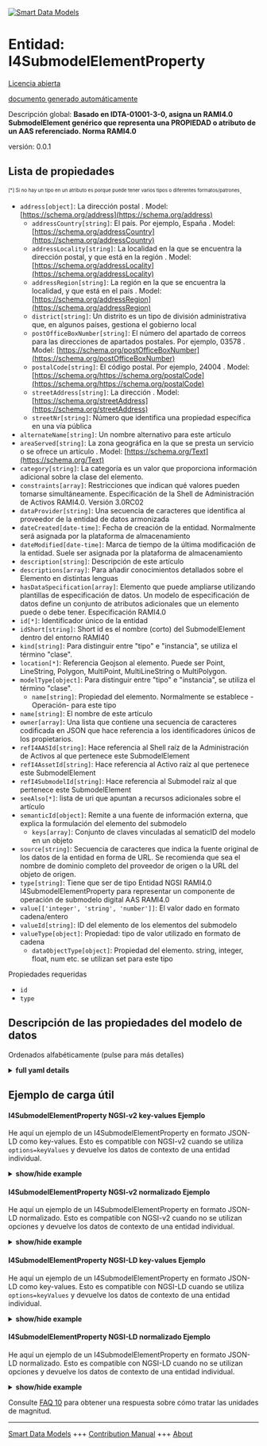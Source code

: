 <!-- 10-Header -->  
[![Smart Data Models](https://smartdatamodels.org/wp-content/uploads/2022/01/SmartDataModels_logo.png "Logo")](https://smartdatamodels.org)  
Entidad: I4SubmodelElementProperty  
==================================<!-- /10-Header -->  
<!-- 15-License -->  
[Licencia abierta](https://github.com/smart-data-models//dataModel.AAS/blob/master/I4SubmodelElementProperty/LICENSE.md)  
[documento generado automáticamente](https://docs.google.com/presentation/d/e/2PACX-1vTs-Ng5dIAwkg91oTTUdt8ua7woBXhPnwavZ0FxgR8BsAI_Ek3C5q97Nd94HS8KhP-r_quD4H0fgyt3/pub?start=false&loop=false&delayms=3000#slide=id.gb715ace035_0_60)  
<!-- /15-License -->  
<!-- 20-Description -->  
Descripción global: **Basado en IDTA-01001-3-0, asigna un RAMI4.0 SubmodelElement genérico que representa una PROPIEDAD o atributo de un AAS referenciado. Norma RAMI4.0**  
versión: 0.0.1  
<!-- /20-Description -->  
<!-- 30-PropertiesList -->  

## Lista de propiedades  

<sup><sub>[*] Si no hay un tipo en un atributo es porque puede tener varios tipos o diferentes formatos/patrones</sub></sup>.  
- `address[object]`: La dirección postal  . Model: [https://schema.org/address](https://schema.org/address)	- `addressCountry[string]`: El país. Por ejemplo, España  . Model: [https://schema.org/addressCountry](https://schema.org/addressCountry)  
	- `addressLocality[string]`: La localidad en la que se encuentra la dirección postal, y que está en la región  . Model: [https://schema.org/addressLocality](https://schema.org/addressLocality)  
	- `addressRegion[string]`: La región en la que se encuentra la localidad, y que está en el país  . Model: [https://schema.org/addressRegion](https://schema.org/addressRegion)  
	- `district[string]`: Un distrito es un tipo de división administrativa que, en algunos países, gestiona el gobierno local    
	- `postOfficeBoxNumber[string]`: El número del apartado de correos para las direcciones de apartados postales. Por ejemplo, 03578  . Model: [https://schema.org/postOfficeBoxNumber](https://schema.org/postOfficeBoxNumber)  
	- `postalCode[string]`: El código postal. Por ejemplo, 24004  . Model: [https://schema.org/https://schema.org/postalCode](https://schema.org/https://schema.org/postalCode)  
	- `streetAddress[string]`: La dirección  . Model: [https://schema.org/streetAddress](https://schema.org/streetAddress)  
	- `streetNr[string]`: Número que identifica una propiedad específica en una vía pública    
- `alternateName[string]`: Un nombre alternativo para este artículo  - `areaServed[string]`: La zona geográfica en la que se presta un servicio o se ofrece un artículo  . Model: [https://schema.org/Text](https://schema.org/Text)- `category[string]`: La categoría es un valor que proporciona información adicional sobre la clase del elemento.  - `constraints[array]`: Restricciones que indican qué valores pueden tomarse simultáneamente. Especificación de la Shell de Administración de Activos RAMI4.0. Versión 3.0RC02  - `dataProvider[string]`: Una secuencia de caracteres que identifica al proveedor de la entidad de datos armonizada  - `dateCreated[date-time]`: Fecha de creación de la entidad. Normalmente será asignada por la plataforma de almacenamiento  - `dateModified[date-time]`: Marca de tiempo de la última modificación de la entidad. Suele ser asignada por la plataforma de almacenamiento  - `description[string]`: Descripción de este artículo  - `descriptions[array]`: Para añadir conocimientos detallados sobre el Elemento en distintas lenguas  - `hasDataSpecification[array]`: Elemento que puede ampliarse utilizando plantillas de especificación de datos. Un modelo de especificación de datos define un conjunto de atributos adicionales que un elemento puede o debe tener. Especificación RAMI4.0  - `id[*]`: Identificador único de la entidad  - `idShort[string]`: Short id es el nombre (corto) del SubmodelElement dentro del entorno RAMI40  - `kind[string]`: Para distinguir entre "tipo" e "instancia", se utiliza el término "clase".  - `location[*]`: Referencia Geojson al elemento. Puede ser Point, LineString, Polygon, MultiPoint, MultiLineString o MultiPolygon.  - `modelType[object]`: Para distinguir entre "tipo" e "instancia", se utiliza el término "clase".  	- `name[string]`: Propiedad del elemento. Normalmente se establece -Operación- para este tipo    
- `name[string]`: El nombre de este artículo  - `owner[array]`: Una lista que contiene una secuencia de caracteres codificada en JSON que hace referencia a los identificadores únicos de los propietarios.  - `refI4AASId[string]`: Hace referencia al Shell raíz de la Administración de Activos al que pertenece este SubmodelElement  - `refI4AssetId[string]`: Hace referencia al Activo raíz al que pertenece este SubmodelElement  - `refI4SubmodelId[string]`: Hace referencia al Submodel raíz al que pertenece este SubmodelElement  - `seeAlso[*]`: lista de uri que apuntan a recursos adicionales sobre el artículo  - `semanticId[object]`: Remite a una fuente de información externa, que explica la formulación del elemento del submodelo  	- `keys[array]`: Conjunto de claves vinculadas al sematicID del modelo en un objeto    
- `source[string]`: Secuencia de caracteres que indica la fuente original de los datos de la entidad en forma de URL. Se recomienda que sea el nombre de dominio completo del proveedor de origen o la URL del objeto de origen.  - `type[string]`: Tiene que ser de tipo Entidad NGSI RAMI4.0 I4SubmodelElementProperty para representar un componente de operación de submodelo digital AAS RAMI4.0  - `value[['integer', 'string', 'number']]`: El valor dado en formato cadena/entero  - `valueId[string]`: ID del elemento de los elementos del submodelo  - `valueType[object]`: Propiedad: tipo de valor utilizado en formato de cadena  	- `dataObjectType[object]`: Propiedad del elemento. string, integer, float, num etc. se utilizan set para este tipo    
<!-- /30-PropertiesList -->  
<!-- 35-RequiredProperties -->  
Propiedades requeridas  
- `id`  - `type`  <!-- /35-RequiredProperties -->  
<!-- 40-NotesYaml -->  
<!-- /40-NotesYaml -->  
<!-- 50-DataModelHeader -->  
## Descripción de las propiedades del modelo de datos  
Ordenados alfabéticamente (pulse para más detalles)  
<!-- /50-DataModelHeader -->  
<!-- 60-ModelYaml -->  
<details><summary><strong>full yaml details</strong></summary>    
```yaml  
I4SubmodelElementProperty:    
  description: 'Based on IDTA-01001-3-0, maps a generic RAMI4.0 SubmodelElement representing a PROPERTY or attribute of a referenced AAS. RAMI4.0 Standard'    
  properties:    
    address:    
      description: The mailing address    
      properties:    
        addressCountry:    
          description: 'The country. For example, Spain'    
          type: string    
          x-ngsi:    
            model: https://schema.org/addressCountry    
            type: Property    
        addressLocality:    
          description: 'The locality in which the street address is, and which is in the region'    
          type: string    
          x-ngsi:    
            model: https://schema.org/addressLocality    
            type: Property    
        addressRegion:    
          description: 'The region in which the locality is, and which is in the country'    
          type: string    
          x-ngsi:    
            model: https://schema.org/addressRegion    
            type: Property    
        district:    
          description: 'A district is a type of administrative division that, in some countries, is managed by the local government'    
          type: string    
          x-ngsi:    
            type: Property    
        postOfficeBoxNumber:    
          description: 'The post office box number for PO box addresses. For example, 03578'    
          type: string    
          x-ngsi:    
            model: https://schema.org/postOfficeBoxNumber    
            type: Property    
        postalCode:    
          description: 'The postal code. For example, 24004'    
          type: string    
          x-ngsi:    
            model: https://schema.org/https://schema.org/postalCode    
            type: Property    
        streetAddress:    
          description: The street address    
          type: string    
          x-ngsi:    
            model: https://schema.org/streetAddress    
            type: Property    
        streetNr:    
          description: Number identifying a specific property on a public street    
          type: string    
          x-ngsi:    
            type: Property    
      type: object    
      x-ngsi:    
        model: https://schema.org/address    
        type: Property    
    alternateName:    
      description: An alternative name for this item    
      type: string    
      x-ngsi:    
        type: Property    
    areaServed:    
      description: The geographic area where a service or offered item is provided    
      type: string    
      x-ngsi:    
        model: https://schema.org/Text    
        type: Property    
    category:    
      description: The category is a value that gives further meta information w.r.t. to the class of the element    
      type: string    
      x-ngsi:    
        type: Property    
    constraints:    
      description: Constraints which tells which values can be taken simultaneously. RAMI4.0 Asset Administration Shell specification. Version 3.0RC02    
      items:    
        properties:    
          type:    
            description: 'Link, url, constraint ID (AAS Version 3.0RC02) or description of the constrain to be applied'    
            type: string    
            x-ngsi:    
              type: Property    
        type: object    
      type: array    
      x-ngsi:    
        type: Property    
    dataProvider:    
      description: A sequence of characters identifying the provider of the harmonised data entity    
      type: string    
      x-ngsi:    
        type: Property    
    dateCreated:    
      description: Entity creation timestamp. This will usually be allocated by the storage platform    
      format: date-time    
      type: string    
      x-ngsi:    
        type: Property    
    dateModified:    
      description: Timestamp of the last modification of the entity. This will usually be allocated by the storage platform    
      format: date-time    
      type: string    
      x-ngsi:    
        type: Property    
    description:    
      description: A description of this item    
      type: string    
      x-ngsi:    
        type: Property    
    descriptions:    
      description: For adding detailed knowledge about the Element in different languages    
      items:    
        properties:    
          language:    
            description: Substring identifying the language. Acronym according to ISO 639-1    
            type: string    
            x-ngsi:    
              type: Property    
          text:    
            description: The Description text is filled here    
            type: string    
            x-ngsi:    
              type: Property    
        type: object    
      type: array    
      x-ngsi:    
        type: Property    
    hasDataSpecification:    
      description: Element that can be extended by using data specification templates. A data specification template defines a named set of additional attributes an element may or shall have. RAMI4.0 specification    
      items:    
        description: Every element of the data specification    
        properties:    
          type:    
            description: 'Link, url or description of the specified data. DataSpecification template conformant to IEC61360'    
            type: string    
            x-ngsi:    
              type: Property    
        type: object    
        x-ngsi:    
          type: Property    
      type: array    
      x-ngsi:    
        type: Property    
    id:    
      anyOf:    
        - description: Identifier format of any NGSI entity    
          maxLength: 256    
          minLength: 1    
          pattern: ^[\w\-\.\{\}\$\+\*\[\]`|~^@!,:\\]+$    
          type: string    
          x-ngsi:    
            type: Property    
        - description: Identifier format of any NGSI entity    
          format: uri    
          type: string    
          x-ngsi:    
            type: Property    
      description: Unique identifier of the entity    
      x-ngsi:    
        type: Property    
    idShort:    
      description: Short id is the (short) name of the SubmodelElement within RAMI40 environment    
      type: string    
      x-ngsi:    
        type: Property    
    kind:    
      description: 'For the distinction of ''type'' and ''instance'', the term ''kind'' is used'    
      type: string    
      x-ngsi:    
        type: Property    
    location:    
      description: 'Geojson reference to the item. It can be Point, LineString, Polygon, MultiPoint, MultiLineString or MultiPolygon'    
      oneOf:    
        - description: Geojson reference to the item. Point    
          properties:    
            bbox:    
              items:    
                type: number    
              minItems: 4    
              type: array    
            coordinates:    
              items:    
                type: number    
              minItems: 2    
              type: array    
            type:    
              enum:    
                - Point    
              type: string    
          required:    
            - type    
            - coordinates    
          title: GeoJSON Point    
          type: object    
          x-ngsi:    
            type: GeoProperty    
        - description: Geojson reference to the item. LineString    
          properties:    
            bbox:    
              items:    
                type: number    
              minItems: 4    
              type: array    
            coordinates:    
              items:    
                items:    
                  type: number    
                minItems: 2    
                type: array    
              minItems: 2    
              type: array    
            type:    
              enum:    
                - LineString    
              type: string    
          required:    
            - type    
            - coordinates    
          title: GeoJSON LineString    
          type: object    
          x-ngsi:    
            type: GeoProperty    
        - description: Geojson reference to the item. Polygon    
          properties:    
            bbox:    
              items:    
                type: number    
              minItems: 4    
              type: array    
            coordinates:    
              items:    
                items:    
                  items:    
                    type: number    
                  minItems: 2    
                  type: array    
                minItems: 4    
                type: array    
              type: array    
            type:    
              enum:    
                - Polygon    
              type: string    
          required:    
            - type    
            - coordinates    
          title: GeoJSON Polygon    
          type: object    
          x-ngsi:    
            type: GeoProperty    
        - description: Geojson reference to the item. MultiPoint    
          properties:    
            bbox:    
              items:    
                type: number    
              minItems: 4    
              type: array    
            coordinates:    
              items:    
                items:    
                  type: number    
                minItems: 2    
                type: array    
              type: array    
            type:    
              enum:    
                - MultiPoint    
              type: string    
          required:    
            - type    
            - coordinates    
          title: GeoJSON MultiPoint    
          type: object    
          x-ngsi:    
            type: GeoProperty    
        - description: Geojson reference to the item. MultiLineString    
          properties:    
            bbox:    
              items:    
                type: number    
              minItems: 4    
              type: array    
            coordinates:    
              items:    
                items:    
                  items:    
                    type: number    
                  minItems: 2    
                  type: array    
                minItems: 2    
                type: array    
              type: array    
            type:    
              enum:    
                - MultiLineString    
              type: string    
          required:    
            - type    
            - coordinates    
          title: GeoJSON MultiLineString    
          type: object    
          x-ngsi:    
            type: GeoProperty    
        - description: Geojson reference to the item. MultiLineString    
          properties:    
            bbox:    
              items:    
                type: number    
              minItems: 4    
              type: array    
            coordinates:    
              items:    
                items:    
                  items:    
                    items:    
                      type: number    
                    minItems: 2    
                    type: array    
                  minItems: 4    
                  type: array    
                type: array    
              type: array    
            type:    
              enum:    
                - MultiPolygon    
              type: string    
          required:    
            - type    
            - coordinates    
          title: GeoJSON MultiPolygon    
          type: object    
          x-ngsi:    
            type: GeoProperty    
      x-ngsi:    
        type: GeoProperty    
    modelType:    
      description: 'For the distinction of ''type'' and ''instance'', the term ''kind'' is used'    
      properties:    
        name:    
          description: Property of the item. Usually -Operation- is set for this type    
          type: string    
          x-ngsi:    
            type: Property    
      type: object    
      x-ngsi:    
        type: Property    
    name:    
      description: The name of this item    
      type: string    
      x-ngsi:    
        type: Property    
    owner:    
      description: A List containing a JSON encoded sequence of characters referencing the unique Ids of the owner(s)    
      items:    
        anyOf:    
          - description: Identifier format of any NGSI entity    
            maxLength: 256    
            minLength: 1    
            pattern: ^[\w\-\.\{\}\$\+\*\[\]`|~^@!,:\\]+$    
            type: string    
            x-ngsi:    
              type: Property    
          - description: Identifier format of any NGSI entity    
            format: uri    
            type: string    
            x-ngsi:    
              type: Property    
        description: Unique identifier of the entity    
        x-ngsi:    
          type: Property    
      type: array    
      x-ngsi:    
        type: Property    
    refI4AASId:    
      description: References the root Asset Administration Shell which this SubmodelElement belongs to    
      type: string    
      x-ngsi:    
        type: Relationship    
    refI4AssetId:    
      description: References the root Asset which this SubmodelElement belongs to    
      type: string    
      x-ngsi:    
        type: Relationship    
    refI4SubmodelId:    
      description: References the root Submodel which this SubmodelElement belongs to    
      type: string    
      x-ngsi:    
        type: Relationship    
    seeAlso:    
      description: list of uri pointing to additional resources about the item    
      oneOf:    
        - items:    
            format: uri    
            type: string    
          minItems: 1    
          type: array    
        - format: uri    
          type: string    
      x-ngsi:    
        type: Property    
    semanticId:    
      description: 'It refers to an external information source, which explains the formulation of the submodel element'    
      properties:    
        keys:    
          description: Set of keys linked to the sematicID of the model in an object    
          items:    
            description: Every object containing the keys    
            properties:    
              idType:    
                description: References the ID of the type    
                type: string    
                x-ngsi:    
                  type: Property    
              index:    
                description: Integer value of the item    
                type: number    
                x-ngsi:    
                  type: Property    
              local:    
                description: Describes a local or not item    
                type: boolean    
                x-ngsi:    
                  type: Property    
              value:    
                description: Describes/includes the corresponding value    
                type: string    
                x-ngsi:    
                  type: Property    
            type: object    
            x-ngsi:    
              type: Property    
          type: array    
          x-ngsi:    
            type: Property    
      type: object    
      x-ngsi:    
        type: Property    
    source:    
      description: 'A sequence of characters giving the original source of the entity data as a URL. Recommended to be the fully qualified domain name of the source provider, or the URL to the source object'    
      type: string    
      x-ngsi:    
        type: Property    
    type:    
      description: It has to be RAMI4.0 I4SubmodelElementProperty NGSI Entity type to represent a RAMI4.0 AAS Digital Twin Submodel Operation component    
      enum:    
        - I4SubmodelElementProperty    
      type: string    
      x-ngsi:    
        type: Property    
    value:    
      description: Property.The given value in string/integer format    
      type:    
        - integer    
        - string    
        - number    
    valueId:    
      description: ID of the item of the submodel elements    
      type: string    
      x-ngsi:    
        type: Property    
    valueType:    
      description: Property.The value type used in string format    
      properties:    
        dataObjectType:    
          description: 'Property of the item. string, integer, float, num etc. are used set for this type'    
          properties:    
            name:    
              description: Name of the property    
              type: string    
              x-ngsi:    
                type: Property    
          type: object    
          x-ngsi:    
            type: Property    
      type: object    
  required:    
    - id    
    - type    
  type: object    
  x-derived-from: https://industrialdigitaltwin.org/en/wp-content/uploads/sites/2/2023/04/IDTA-01001-3-0_SpecificationAssetAdministrationShell_Part1_Metamodel.pdf    
  x-disclaimer: 'Redistribution and use in source and binary forms, with or without modification, are permitted  provided that the license conditions are met. Copyleft (c) 2024 Contributors to Smart Data Models Program'    
  x-license-url: https://github.com/smart-data-models/dataModel.AAS/blob/master/I4SubmodelElementProperty/LICENSE.md    
  x-model-schema: https://smart-data-models.github.io/dataModel.AAS/I4SubmodelElementProperty/schema.json    
  x-model-tags: Corosect    
  x-version: 0.0.1    
```  
</details>    
<!-- /60-ModelYaml -->  
<!-- 70-MiddleNotes -->  
<!-- /70-MiddleNotes -->  
<!-- 80-Examples -->  
## Ejemplo de carga útil  
#### I4SubmodelElementProperty NGSI-v2 key-values Ejemplo  
He aquí un ejemplo de un I4SubmodelElementProperty en formato JSON-LD como key-values. Esto es compatible con NGSI-v2 cuando se utiliza `options=keyValues` y devuelve los datos de contexto de una entidad individual.  
<details><summary><strong>show/hide example</strong></summary>    
```json  
{  
    "id": "urn:ngsi-v2:RAMI40:I4SubmodelElementProperty:AssetConditionMonitoring:MRobotStatus:AASMRobotVI",  
    "type": "I4SubmodelElementProperty",  
    "category": "PARAMETER",  
    "constraints": [],  
    "descriptions": [  
        {  
            "language": "en",  
            "text": "Telling about the overall status of the robot"  
        }  
    ],  
    "hasDataSpecification": [],  
    "idShort": "MRobotStatus",  
    "kind": "Instance",  
    "modelType": {  
        "name": "Property"  
    },  
    "refI4AASId": "urn:ngsi-v2:RAMI40:I4AAS:MRobotVI:AASMRobotVI",  
    "refI4AssetId": "urn:ngsi-v2:RAMI40:I4Asset:MRobotVI:AASMRobotVI",  
    "refI4SubmodelId": "urn:ngsi-v2:RAMI40:I4Submodel:AssetConditionMonitoring:AASMRobotVI",  
    "semanticId": {  
        "keys": [  
            {  
                "type": "ConceptDescription",  
                "local": true,  
                "value": "0173-1#02-ABC132#001",  
                "index": 0,  
                "idType": "IRDI"  
            }  
        ]  
    },  
    "value": 21,  
    "valueId": "ref033X",  
    "valueType": {  
        "dataObjectType": {  
            "name": "string"  
        }  
    }  
}  
```  
</details>  
#### I4SubmodelElementProperty NGSI-v2 normalizado Ejemplo  
He aquí un ejemplo de un I4SubmodelElementProperty en formato JSON-LD normalizado. Esto es compatible con NGSI-v2 cuando no se utilizan opciones y devuelve los datos de contexto de una entidad individual.  
<details><summary><strong>show/hide example</strong></summary>    
```json  
{  
    "id": "urn:ngsi-v2:RAMI40:I4SubmodelElementProperty:OperationalData:VIResults:AASMRobotVI",  
    "type": "I4SubmodelElementProperty",  
    "idShort": {  
        "type": "Text",  
        "value": "VIResults",  
        "metadata": {}  
    },  
    "refI4AASId": {  
        "type": "Text",  
        "value": "urn:ngsi-v2:RAMI40:I4AAS:MRobotVI:AASMRobotVI",  
        "metadata": {}  
    },  
    "refI4AssetId": {  
        "type": "Text",  
        "value": "urn:ngsi-v2:RAMI40:I4Asset:MRobotVI:AASMRobotVI",  
        "metadata": {}  
    },  
    "refI4SubmodelId": {  
        "type": "Text",  
        "value": "urn:ngsi-v2:RAMI40:I4Submodel:OperationalData:AASMRobotVI",  
        "metadata": {}  
    },  
    "value": {  
        "type": "Text",  
        "value": {  
            "Egg percentage": 14.385,  
            "Crate_ID": 1  
        },  
        "metadata": {}  
    }  
}  
```  
</details>  
#### I4SubmodelElementProperty NGSI-LD key-values Ejemplo  
He aquí un ejemplo de un I4SubmodelElementProperty en formato JSON-LD como key-values. Esto es compatible con NGSI-LD cuando se utiliza `options=keyValues` y devuelve los datos de contexto de una entidad individual.  
<details><summary><strong>show/hide example</strong></summary>    
```json  
{  
    "id": "urn:ngsi-v2:RAMI40:I4SubmodelElementProperty:AssetConditionMonitoring:MRobotStatus:AASMRobotVI",  
    "type": "I4SubmodelElementProperty",  
    "category": "PARAMETER",  
    "constraints": [],  
    "descriptions": [  
        {  
            "language": "en",  
            "text": "Telling about the overall status of the robot"  
        }  
    ],  
    "hasDataSpecification": [],  
    "idShort": "MRobotStatus",  
    "kind": "Instance",  
    "modelType": {  
        "name": "Property"  
    },  
    "refI4AASId": "urn:ngsi-v2:RAMI40:I4AAS:MRobotVI:AASMRobotVI",  
    "refI4AssetId": "urn:ngsi-v2:RAMI40:I4Asset:MRobotVI:AASMRobotVI",  
    "refI4SubmodelId": "urn:ngsi-v2:RAMI40:I4Submodel:AssetConditionMonitoring:AASMRobotVI",  
    "semanticId": {  
        "keys": [  
            {  
                "type": "ConceptDescription",  
                "local": true,  
                "value": "0173-1#02-ABC132#001",  
                "index": 0,  
                "idType": "IRDI"  
            }  
        ]  
    },  
    "value": 21,  
    "valueId": "ref033X",  
    "valueType": {  
        "dataObjectType": {  
            "name": "string"  
        }  
    },  
     "@context": [  
    "https://smart-data-models.github.io/dataModel.AAS/context.jsonld"  
  ]  
}  
```  
</details>  
#### I4SubmodelElementProperty NGSI-LD normalizado Ejemplo  
He aquí un ejemplo de un I4SubmodelElementProperty en formato JSON-LD normalizado. Esto es compatible con NGSI-LD cuando no se utilizan opciones y devuelve los datos de contexto de una entidad individual.  
<details><summary><strong>show/hide example</strong></summary>    
```json  
{  
  "id": "urn:ngsi-v2:RAMI40:I4SubmodelElementProperty:OperationalData:VIResults:AASMRobotVI",  
  "type": "I4SubmodelElementProperty",  
  "idShort": {  
    "type": "Property",  
    "value": "VIResults"  
  },  
  "refI4AASId": {  
    "type": "Property",  
    "value": "urn:ngsi-v2:RAMI40:I4AAS:MRobotVI:AASMRobotVI"  
  },  
  "refI4AssetId": {  
    "type": "Property",  
    "value": "urn:ngsi-v2:RAMI40:I4Asset:MRobotVI:AASMRobotVI"  
  },  
  "refI4SubmodelId": {  
    "type": "Property",  
    "value": "urn:ngsi-v2:RAMI40:I4Submodel:OperationalData:AASMRobotVI"  
  },  
  "value": {  
    "type": "Property",  
    "value": {  
      "Egg percentage": 14.385,  
      "Crate_ID": 1  
    }  
  },  
  "@context": [  
    "https://smart-data-models.github.io/dataModel.AAS/context.jsonld"  
  ]  
}  
```  
</details><!-- /80-Examples -->  
<!-- 90-FooterNotes -->  
<!-- /90-FooterNotes -->  
<!-- 95-Units -->  
Consulte [FAQ 10](https://smartdatamodels.org/index.php/faqs/) para obtener una respuesta sobre cómo tratar las unidades de magnitud.  
<!-- /95-Units -->  
<!-- 97-LastFooter -->  
---  
[Smart Data Models](https://smartdatamodels.org) +++ [Contribution Manual](https://bit.ly/contribution_manual) +++ [About](https://bit.ly/Introduction_SDM)<!-- /97-LastFooter -->  
